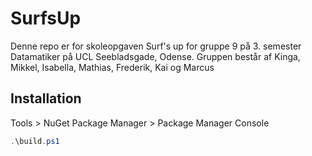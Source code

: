 # SurfsUp
Denne repo er for skoleopgaven Surf's up for gruppe 9 på 3. semester Datamatiker på UCL Seebladsgade, Odense. 
Gruppen består af Kinga, Mikkel, Isabella, Mathias, Frederik, Kai og Marcus
## Installation
Tools > NuGet Package Manager > Package Manager Console
```powershell
.\build.ps1
```

